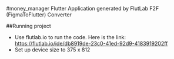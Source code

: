 #money_manager
Flutter Application generated by FlutLab F2F (FigmaToFlutter) Converter

##Running project
- Use flutlab.io to run the code. Here is the link: https://flutlab.io/ide/db8919de-23c0-41ed-92d9-4183919202ff
- Set up device size to 375 x 812
